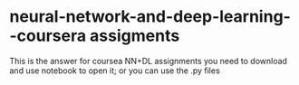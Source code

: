 # neural-network-and-deep-learning--coursera assigments
 This is the answer for coursea NN+DL assignments
 you need to download and use notebook to open it; or you can use the .py files
